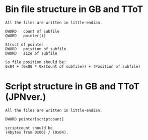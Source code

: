 # Bin file structure in GB and TToT

```
All the files are written in little-endian.

DWORD   count of subfile
QWORD   pointer[i]

Struct of pointer
DWORD   poistion of subfile
DWORD   size of subfile

So file position should be:
0x04 + (0x08 * 0x(Count of subfile)) + (Position of subfile)
```


# Script structure in GB and TToT (JPNver.)

```
All the files are written in little-endian.

DWORD pointer[scriptcount]

scriptcount should be 
(4bytes from 0x00) / (0x04).
```